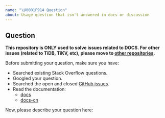 ```yaml
---
name: "\U0001F914 Question"
about: Usage question that isn't answered in docs or discussion
---
```


## Question

**This repository is ONLY used to solve issues related to DOCS.
For other issues (related to TiDB, TiKV, etc), please move to [other repositories](https://github.com/pingcap/).**  

Before submitting your question, make sure you have:

- Searched existing Stack Overflow questions.
- Googled your question.
- Searched the open and closed [GitHub issues](https://github.com/pingcap/docs/issues?utf8=%E2%9C%93&q=is%3Aissue).
- Read the documentation: 
  - [docs](https://github.com/pingcap/docs)
  - [docs-cn](https://github.com/pingcap/docs-cn)

Now, please describe your question here:


